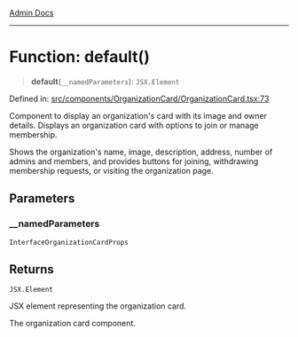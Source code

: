 [Admin Docs](/)

***

# Function: default()

> **default**(`__namedParameters`): `JSX.Element`

Defined in: [src/components/OrganizationCard/OrganizationCard.tsx:73](https://github.com/abhassen44/talawa-admin/blob/bb7b6d5252385a81ad100b897eb0cba4f7ba10d2/src/components/OrganizationCard/OrganizationCard.tsx#L73)

Component to display an organization's card with its image and owner details.
Displays an organization card with options to join or manage membership.

Shows the organization's name, image, description, address, number of admins and members,
and provides buttons for joining, withdrawing membership requests, or visiting the organization page.

## Parameters

### \_\_namedParameters

`InterfaceOrganizationCardProps`

## Returns

`JSX.Element`

JSX element representing the organization card.

The organization card component.
